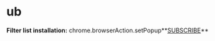 # ub


**Filter list installation:**
 chrome.browserAction.setPopup**[SUBSCRIBE](https://raw.githubusercontent.com/anon9931/ub/master/filter.txt)**
